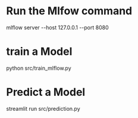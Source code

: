 # Run the Mlfow command
mlflow server --host 127.0.0.1 --port 8080

# train a Model 
python src/train_mlflow.py

# Predict a Model
streamlit run src/prediction.py


